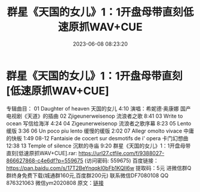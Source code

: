 ﻿---
title: 群星《天国的女儿》1：1开盘母带直刻低速原抓WAV+CUE
date: 2023-06-08 08:23:20
categories: WAV车载音乐、镜像
tags: 华语中文
---
# 群星《天国的女儿》1：1开盘母带直刻[低速原抓WAV+CUE]

专辑曲目：
01 Daughter of heaven 天国的女儿 4:10 演唱：希妮德·奥康娜 国产电视剧《天道》的插曲
02 Zjigeunerweisenop 流浪者之歌 8:41
03 Write to ocean 写信给海洋 4:24
04 Zigeunerweisenop 流浪者之歌序幕 8:23
05 Lento 缓版 3:36
06 Un poco piu lento 缓慢的缓版 2:02
07 Allegr omolto vivace 中庸的快板 1:49
08-12 Fantaisie de cocert sur desmotifs de i' opera 卡门幻想曲
12:38
13 Temple of silence 沉默的寺庙 9:20
群星《天国的女儿》1：1开盘母带直刻[低速原抓WAV+CUE].rar: https://url27.ctfile.com/f/9388027-866627868-c4e6df?p=559675
(访问密码: 559675)
百度链接：https://pan.baidu.com/s/17T2BeYnqqkI0bFb1KQIl6w
提取码：5元
进微信群Q群终身免费下载(城通群160元,百度群200元)
联系微信DF7080108 QQ 876321063
微信ym2020808
原文：[链接](https://blog.sina.com.cn/s/blog_1647c7e7601031292.html)
